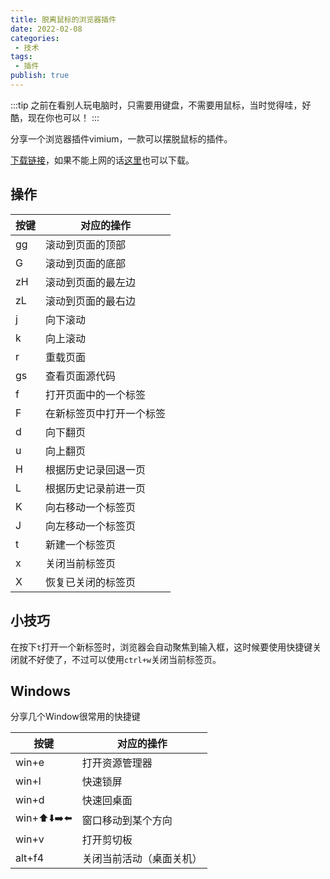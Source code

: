 ```yaml
---
title: 脱离鼠标的浏览器插件
date: 2022-02-08
categories:
 - 技术
tags:
 - 插件
publish: true
---
```

:::tip
之前在看别人玩电脑时，只需要用键盘，不需要用鼠标，当时觉得哇，好酷，现在你也可以！
:::
<!-- more -->
分享一个浏览器插件vimium，一款可以摆脱鼠标的插件。

[下载链接](https://chrome.google.com/webstore/detail/vimium/dbepggeogbaibhgnhhndojpepiihcmeb?utm_source=chrome-ntp-icon)，如果不能上网的话[这里](https://huajiakeji.com/productivity/2014-12/325.html)也可以下载。
## 操作

| 按键 | 对应的操作 |
| --- | --- |
| gg | 滚动到页面的顶部|
| G| 滚动到页面的底部
| zH | 滚动到页面的最左边 |
| zL | 滚动到页面的最右边 |
| j | 向下滚动 |
| k | 向上滚动 |
| r  | 重载页面  |
| gs | 查看页面源代码 |
| f | 打开页面中的一个标签 |
| F | 在新标签页中打开一个标签 |
| d | 向下翻页 |
| u | 向上翻页 |
| H | 根据历史记录回退一页 |
| L | 根据历史记录前进一页 |
| K | 向右移动一个标签页 |
| J | 向左移动一个标签页 |
| t | 新建一个标签页  |
| x | 关闭当前标签页 |
| X | 恢复已关闭的标签页 |

## 小技巧
在按下`t`打开一个新标签时，浏览器会自动聚焦到输入框，这时候要使用快捷键关闭就不好使了，不过可以使用`ctrl+w`关闭当前标签页。

## Windows

分享几个Window很常用的快捷键

| 按键 | 对应的操作 |
| --- | --- |
| win+e | 打开资源管理器 |
| win+l| 快速锁屏 |
| win+d | 快速回桌面 |
| win+⬆️⬇️➡️⬅️ | 窗口移动到某个方向 |
| win+v| 打开剪切板 |
| alt+f4| 关闭当前活动（桌面关机）|